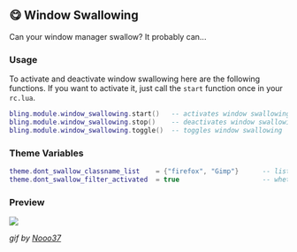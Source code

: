 ## 😋 Window Swallowing <!-- {docsify-ignore} -->

Can your window manager swallow? It probably can...

### Usage

To activate and deactivate window swallowing here are the following functions. If you want to activate it, just call the `start` function once in your `rc.lua`.
```lua
bling.module.window_swallowing.start()   -- activates window swallowing
bling.module.window_swallowing.stop()    -- deactivates window swallowing
bling.module.window_swallowing.toggle()  -- toggles window swallowing
```

### Theme Variables
```lua
theme.dont_swallow_classname_list    = {"firefox", "Gimp"}      -- list of class names that should not be swallowed
theme.dont_swallow_filter_activated  = true                     -- whether the filter above should be active
```

### Preview

![](https://media.discordapp.net/attachments/635625813143978012/769180910683684864/20-10-23-14-40-32.gif)

*gif by [Nooo37](https://github.com/Nooo37)*
